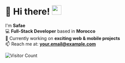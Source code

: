 # 👋 Hi there! <img src="https://media.giphy.com/media/hvRJCLFzcasrR4ia7z/giphy.gif" width="30px">

I'm **Safae**  
💻 **Full-Stack Developer** based in **Morocco**  
🌱 Currently working on **exciting web & mobile projects**  
📫 Reach me at: **[your.email@example.com](mailto:your.email@example.com)**  

![Visitor Count](https://visitor-badge.glitch.me/badge?page_id=Safae26.Safae26)
